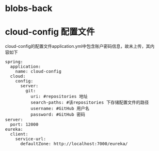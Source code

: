 # blobs-back

# cloud-config 配置文件
cloud-config的配置文件application.yml中包含账户密码信息，故未上传，其内容如下
<pre>
spring:
  application:
    name: cloud-config
  cloud:
    config:
      server:
        git:
          uri: #repositories 地址
          search-paths: #该repositories 下存储配置文件的路径
          username: #GitHub 用户名
          password: #GitHub 密码
server:
  port: 12000
eureka:
  client:
    service-url:
      defaultZone: http://localhost:7000/eureka/
</pre>
